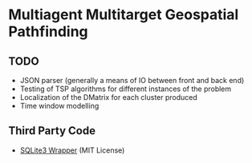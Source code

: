 # Multiagent Multitarget Geospatial Pathfinding

## TODO
* JSON parser (generally a means of IO between front and back end)
* Testing of TSP algorithms for different instances of the problem
* Localization of the DMatrix for each cluster produced
* Time window modelling

## Third Party Code
* [SQLite3 Wrapper](https://github.com/SRombauts/SQLiteCpp) (MIT License)
